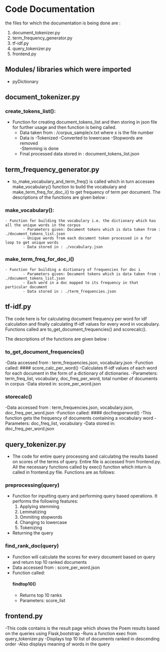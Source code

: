 # Code Documentation
the files for which the documentation is being done are :
1. document_tokenizer.py
2. term_frequency_generator.py
3. tf-idf.py
4. query_tokenizer.py
5. frontend.py

## Modules/ libraries which were imported
- pyDictionary

## document_tokenizer.py

### create_tokens_list(): 
- Function for creating document_tokens_list and then storing in json file for further usage and then function is being called.
    - Data taken from : /corpus_sample/x.txt  where x is the file number
    - Data is 
	-Tokenized
	-Converted to lowercase
	-Stopwords are removed  
	-Stemming is done
    - Final processed data stored in : document_tokens_list.json



## term_frequency_generator.py
- to_make_vocabulary_and_term_freq() is called which in turn accesses make_vocabulary() function to build the vocabulary and make_term_freq_for_doc_i() to get frequency of term per document. 
  The descriptions of the functions are given below :

### make_vocabulary():
 	- Function for building the vocabulary i.e. the dictionary which has all the unique words in the corpus
     		- Parameters given: Document tokens which is data taken from : ./document_tokens_list.json
     		- Unique words from each document token processed in a for loop to get unique words
     		- Data stored in : ./vocabulary.json


###  make_term_freq_for_doc_i()
 	- Function for building a dictionary of frequencies for doc i
    		- Parameters given: Document tokens which is data taken from : ./document_tokens_list.json
     		- Each word in a doc mapped to its frequency in that particular document
     		- Data stored in : ./term_frequencies.json




## tf-idf.py
The code here is for calculating document frequency per word for idf calculation and finally calculating tf-idf values for every word in vocabulary.
Functions called are to_get_document_frequencies() and scorecalc().

The descriptions of the functions are given below :

### to_get_document_frequencies()
-Data accessed from : term_frequencies.json, vocabulary.json
-Function called:
	#### score_calc_per_word()
	-Calculates tf-idf values of each word for each document in the form of a dictionary of dictionaries.
	-Parameters: term_freq_list, vocabulary, doc_freq_per_word, total number of documents in corpus
-Data stored in: score_per_word.json


### storecalc()
-Data accessed from : term_frequencies.json, vocabulary.json, doc_freq_per_word.json
-Function called:
	#### docfreqperword()
	-This function gets the frequency of documents containing a vocabulary word
	-Parameters: doc_freq_list, vocabulary
-Data stored in: doc_freq_per_word.json



## query_tokenizer.py
- The code for entire query processing and calculating the results based on scores of the terms of query. Entire file is accessed from frontend.py.
All the necessary functions called by exec() function which inturn is called in frontend.py file.
Functions are as follows:

### preprocessing(query)
-  Function for inputting query and performing query based operations. It performs the following features:
    1. Applying stemming 
    2. Lemmatizing	
    3. Ommiting stopwords
    4. Changing to lowercase
    5. Tokenizing
- Returning the query

### find_rank_doc(query)
- Function will calculate the scores for every document based on query and return top 10 ranked documents
- Data accessed from : score_per_word.json
- Function called:
	#### findtop10()
	- Returns top 10 ranks
	- Parameters: score_list



## frontend.py
-This code contains is the result page which shows the Poem results based on the queries using Flask,bootstrap
-Runs a function exec from query_tokenizer.py
-Displays top 10 list of documents ranked in descending order
-Also displays meaning of words in the query


